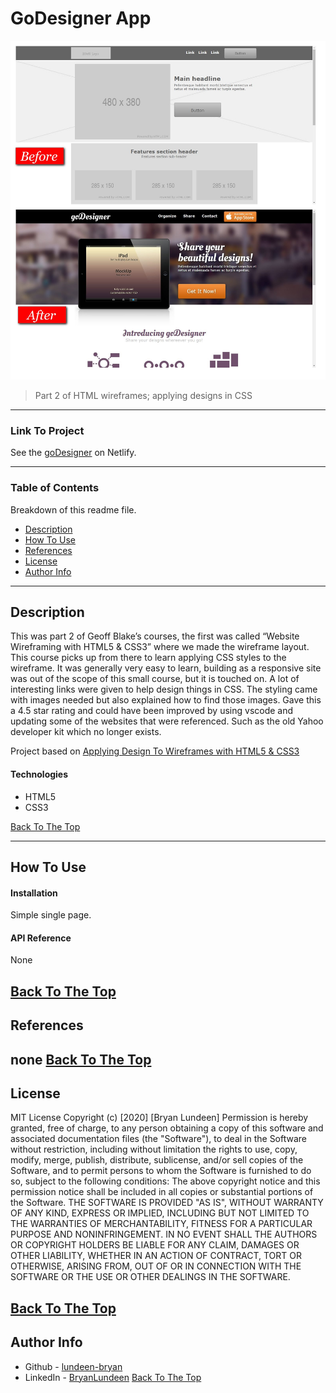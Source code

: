 # GoDesigner App

![goDesigner before and after](beforeafter.jpg)
> Part 2 of HTML wireframes; applying designs in CSS

---

### Link To Project
See the [goDesigner](https://lundeen-bryan-godesigner.netlify.app/) on Netlify.

---

### Table of Contents
Breakdown of this readme file.
- [Description](#description)
- [How To Use](#how-to-use)
- [References](#references)
- [License](#license)
- [Author Info](#author-info)

---

## Description
This was part 2 of Geoff Blake’s courses, the first was called “Website Wireframing with HTML5 & CSS3” where we made the wireframe layout. This course picks up from there to learn applying CSS styles to the wireframe. 
It was generally very easy to learn, building as a responsive site was out of the scope of this small course, but it is touched on. 
A lot of interesting links were given to help design things in CSS. 
The styling came with images needed but also explained how to find those images. 
Gave this a 4.5 star rating and could have been improved by using vscode and updating some of the websites that were referenced. Such as the old Yahoo developer kit which no longer exists. 
   
Project based on [Applying Design To Wireframes with HTML5 & CSS3]( https://www.udemy.com/course/applying-design-to-wireframes-with-html5-css3/)

#### Technologies
- HTML5
- CSS3

[Back To The Top](#godesigner-app)

---

## How To Use

#### Installation

Simple single page. 

#### API Reference

None

[Back To The Top](#godesigner-app)
---

## References

none
[Back To The Top](#godesigner-app)
---

## License

MIT License
Copyright (c) [2020] [Bryan Lundeen]
Permission is hereby granted, free of charge, to any person obtaining a copy
of this software and associated documentation files (the "Software"), to deal
in the Software without restriction, including without limitation the rights
to use, copy, modify, merge, publish, distribute, sublicense, and/or sell
copies of the Software, and to permit persons to whom the Software is
furnished to do so, subject to the following conditions:
The above copyright notice and this permission notice shall be included in all
copies or substantial portions of the Software.
THE SOFTWARE IS PROVIDED "AS IS", WITHOUT WARRANTY OF ANY KIND, EXPRESS OR
IMPLIED, INCLUDING BUT NOT LIMITED TO THE WARRANTIES OF MERCHANTABILITY,
FITNESS FOR A PARTICULAR PURPOSE AND NONINFRINGEMENT. IN NO EVENT SHALL THE
AUTHORS OR COPYRIGHT HOLDERS BE LIABLE FOR ANY CLAIM, DAMAGES OR OTHER
LIABILITY, WHETHER IN AN ACTION OF CONTRACT, TORT OR OTHERWISE, ARISING FROM,
OUT OF OR IN CONNECTION WITH THE SOFTWARE OR THE USE OR OTHER DEALINGS IN THE
SOFTWARE.

[Back To The Top](#godesigner-app)
---

## Author Info

- Github - [lundeen-bryan](https://github.com/lundeen-bryan)
- LinkedIn - [BryanLundeen](https://www.linkedin.com/in/bryanlundeen/)
[Back To The Top](#godesigner-app)

